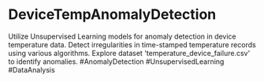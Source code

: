 # DeviceTempAnomalyDetection
Utilize Unsupervised Learning models for anomaly detection in device temperature data. Detect irregularities in time-stamped temperature records using various algorithms. Explore dataset 'temperature_device_failure.csv' to identify anomalies. #AnomalyDetection #UnsupervisedLearning #DataAnalysis
